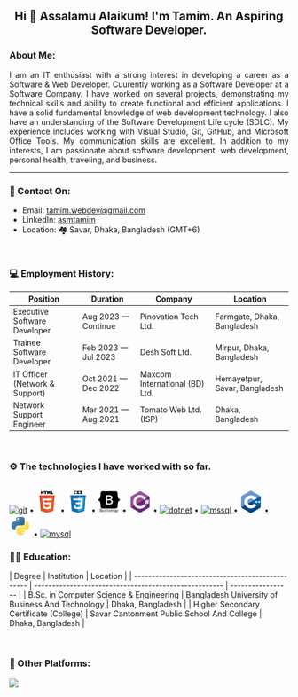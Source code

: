 <h2 align="center">Hi 👋 Assalamu Alaikum! I'm Tamim. An Aspiring Software Developer. </h2>

### About Me:

<p align="justify">
I am an IT enthusiast with a strong interest in developing a career as a Software & Web Developer. Cuurently working as a Software Developer at a Software Company. I have worked on several projects, demonstrating my technical skills and ability to create functional and efficient applications. I have a solid fundamental knowledge of web development technology. I also have an understanding of the Software Development Life cycle (SDLC). My experience includes working with Visual Studio, Git, GitHub, and Microsoft Office Tools. My communication skills are excellent. In addition to my interests, I am passionate about software development, web development, personal health, traveling, and business.
</p>

<hr>

### 📇 Contact On:
- Email: <a href="mailto:tamim.webdev@gmail.com">tamim.webdev@gmail.com</a>
- LinkedIn: <a href="https://linkedin.com/in/asmtamim">asmtamim</a>
- Location: 🏘️ Savar, Dhaka, Bangladesh (GMT+6)

<br>

### 💻 Employment History:

| Position                        | Duration               | Company                          | Location                       |
| ------------------------------- | ---------------------- | -------------------------------- | ------------------------------ |
| Executive Software Developer    | Aug 2023 — Continue    | Pinovation Tech Ltd.             | Farmgate, Dhaka, Bangladesh    |
| Trainee Software Developer      | Feb 2023 — Jul 2023    | Desh Soft Ltd.                   | Mirpur, Dhaka, Bangladesh      |
| IT Officer (Network & Support)  | Oct 2021 — Dec 2022    | Maxcom International (BD) Ltd.   | Hemayetpur, Savar, Bangladesh  |
| Network Support Engineer        | Mar 2021 — Aug 2021    | Tomato Web Ltd. (ISP)            | Dhaka, Bangladesh              |

<br>

### ⚙️ The technologies I have worked with so far. 

<br>
<a href="https://git-scm.com/" target="_blank"> <img src="https://www.vectorlogo.zone/logos/git-scm/git-scm-icon.svg" alt="git" width="40" height="40"/></a> • 
<a href="https://www.w3.org/html/" target="_blank"> <img src="https://raw.githubusercontent.com/devicons/devicon/master/icons/html5/html5-original-wordmark.svg" alt="html5" width="40" height="40"/></a> • 
<a href="https://www.w3schools.com/css/" target="_blank"> <img src="https://raw.githubusercontent.com/devicons/devicon/master/icons/css3/css3-original-wordmark.svg" alt="css3" width="40" height="40"/></a> • 
<a href="https://getbootstrap.com" target="_blank"> <img src="https://raw.githubusercontent.com/devicons/devicon/master/icons/bootstrap/bootstrap-plain-wordmark.svg" alt="bootstrap" width="40" height="40"/></a> • 
<a href="https://www.w3schools.com/cs/" target="_blank"> <img src="https://raw.githubusercontent.com/devicons/devicon/master/icons/csharp/csharp-original.svg" alt="csharp" width="40" height="40"/></a> • 
<a href="https://dotnet.microsoft.com/" target="_blank"> <img src="https://upload.wikimedia.org/wikipedia/commons/thumb/e/ee/.NET_Core_Logo.svg/800px-.NET_Core_Logo.svg.png" alt="dotnet" width="40" height="40"/></a> • 
<a href="https://www.microsoft.com/en-us/sql-server" target="_blank"> <img src="https://andyleonard.blog/wp-content/uploads/2022/01/SSMS_Logo.jpg" alt="mssql" width="40" height="40"/></a> • 
<a href="https://www.w3schools.com/cpp/" target="_blank"> <img src="https://raw.githubusercontent.com/devicons/devicon/master/icons/cplusplus/cplusplus-original.svg" alt="cplusplus" width="40" height="40"/></a> • 
<a href="https://www.python.org" target="_blank"> <img src="https://raw.githubusercontent.com/devicons/devicon/master/icons/python/python-original.svg" alt="python" width="40" height="40"/></a> • 
<a href="https://www.mysql.com/" target="_blank"> <img src="https://www.freepnglogos.com/uploads/logo-mysql-png/logo-mysql-development-mysql-logo-code-icon-9.png" alt="mysql" width="40" height="40"/></a> 

<br>
<h3></h3>

### 👨‍🎓 Education:

| Degree                                           | Institution                                           | Location           |
| ------------------------------------------------ | ----------------------------------------------------- | --------------- -- |
| B.Sc. in Computer Science & Engineering          | Bangladesh University of Business And Technology      | Dhaka, Bangladesh  |
| Higher Secondary Certificate (College)           | Savar Cantonment Public School And College            | Dhaka, Bangladesh  |

<br>

### 📜 Other Platforms:

<a href="https://www.codechef.com/users/asmtamim" target="_blank"><img align="center" src="https://cdn.codechef.com/images/cc-logo.svg" height="50" /></a> 
<br>

